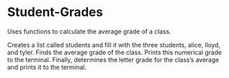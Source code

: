 # Student-Grades
Uses functions to calculate the average grade of a class.

Creates a list called students and fill it with the three students, alice, lloyd, and tyler.
Finds the average grade of the class. Prints this numerical grade to the terminal.
Finally, determines the letter grade for the class’s average and prints it to the terminal.
